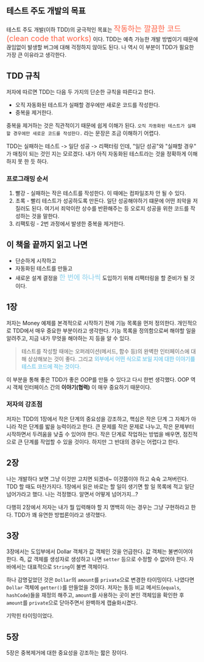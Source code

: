 ## 테스트 주도 개발의 목표

테스트 주도 개발(이하 TDD)의 궁극적인 목표는 <span style="font-size: 20px; color: tomato;">작동하는 깔끔한 코드(clean code that works)</span> 이다. TDD는 예측 가능한 개발 방법이기 때문에 끊임없이 발생할 버그에 대해 걱정하지 않아도 된다. 나 역시 이 부분이 TDD가 필요한 가장 큰 이유라고 생각한다.

## TDD 규칙
저자에 따르면 TDD는 다음 두 가지의 단순한 규칙을 따른다고 한다.

- 오직 자동화된 테스트가 실패할 경우에만 새로운 코드를 작성한다.
- 중복을 제거한다.

중복을 제거하는 것은 직관적이기 때문에 쉽게 이해가 된다. `오직 자동화된 테스트가 실패할 경우에만 새로운 코드를 작성한다.` 라는 문장은 조금 이해하기 어렵다.

TDD는 실패하는 테스트 -> 일단 성공 -> 리팩터링 인데, "일단 성공"와 "실패할 경우" 가 매칭이 되는 것인 지는 모르겠다.
내가 아직 자동화된 테스트라는 것을 정확하게 이해하지 못 한 듯 하다.

### 프로그래밍 순서
1. 빨강 - 실패하는 작은 테스트를 작성한다. 이 때에는 컴파일조차 안 될 수 있다.
2. 초록 - 빨리 테스트가 성공하도록 만든다. 일단 성공해야하기 떄문에 어떤 죄악을 저질러도 된다. 여기서 죄악이란 상수를 반환해주는 등 오로지 성공을 위한 코드를 작성하는 것을 말한다.
3. 리팩토링 - 2번 과정에서 발생한 중복을 제거한다.


## 이 책을 끝까지 읽고 나면
- 단순하게 시작하고
- 자동화된 테스트를 만들고
- 새로운 설계 결정을 <span style="color: skyblue; font-size:18px;">한 번에 하나씩</span> 도입하기 위해 리팩터링을 할 준비가 될 것이다.

## 1장
저자는 Money 예제를 본격적으로 시작하기 전에 기능 목록을 먼저 정의한다. 개인적으로 TDD에서 매우 중요한 부분이라고 생각한다. 
기능 목록을 정의함으로써 해야할 일을 알려주고, 지금 내가 무엇을 해야하는 지 등을 알 수 있다.

> 테스트를 작성할 때에는 오퍼레이션(메서드, 함수 등)의 완벽한 인터페이스에 대해 상상해보는 것이 좋다. 그리고 <span style="color: skyblue; font-weight: bold;">외부에서 어떤 식으로 보일 지에 대한 이야기를 테스트 코드에 적는 것이다.</span>

이 부분을 통해 좋은 TDD가 좋은 OOP를 만들 수 있다고 다시 한번 생각했다. OOP 역시 객체 인터페이스 간의 **이야기(협력)** 이 매우 중요하기 때문이다.

### 저자의 강조점
저자는 TDD의 1장에서 작은 단계의 중요성을 강조하고, 핵심은 작은 단계 그 자체가 아니라 작은 단계를 밟을 능력이라고 한다.
큰 문제를 작은 문제로 나누고, 작은 문제부터 시작하면서 두려움을 낮출 수 있어야 한다. 작은 단계로 작업하는 방법을 배우면, 점진적으로 큰 단계를 작업할 수 있을 것이다. 하지만 그 반대의 경우는 어렵다고 한다.

## 2장
나는 개발하다 보면 그냥 이것만 고치면 되겠네~ 이것쯤이야 하고 슉슉 고쳐버린다. TDD 할 때도 마찬가지다. 1장에서 읽은 바로는 할 일이 생기면 할 일 목록에 적고 일단 넘어가라고 했다. 나는 걱정했다. 알면서 어떻게 넘어가지...? 

다행히 2장에서 저자는 내가 뭘 입력해야 할 지 명백히 아는 경우는 그냥 구현하라고 한다. TDD가 꽤 유연한 방법론이라고 생각했다.

## 3장
3장에서는 도입부에서 Dollar 객체가 값 객체인 것을 언급한다. 값 객체는 불변이어야 한다. 즉, 값 객체를 생성자로 생성하고 나면 `setter` 등으로 수정할 수 없어야 한다. 자바에서는 대표적으로 `String`이 불변 객체이다.

하나 감명깊었던 것은 `Dollar`의 `amount`를 `private`으로 변경한 타이밍이다. 나였다면 `Dollar` 객체에 `getter()`를 만들었을 것이다. 저자는 동등 비교 메서드(`equals`, `hashCode`)들을 재정의 해주고, `amount`를 사용하는 곳이 본인 객체임을 확인한 후 `amount`를 `private`으로 닫아주면서 완벽하게 캡슐화시켰다.

기막힌 타이밍이었다.

## 5장
5장은 중복제거에 대한 중요성을 강조하는 짧은 장이다.
